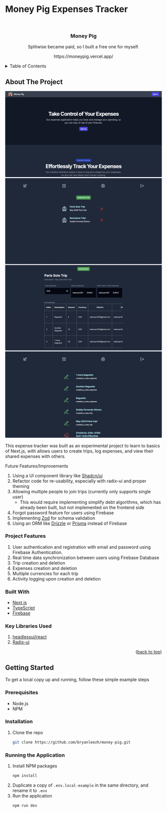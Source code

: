 # Money Pig Expenses Tracker

<div id="top"></div>

<!-- Introduction -->
<br />
<div align="center">
    <h3 align="center">Money Pig</h3>
    <p align="center">
        Splitwise became paid, so I built a free one for myself.
    </p>
    <p align="center">
        https://moneypig.vercel.app/
    </p>
</div>

<!-- Table of contents -->
<details>
    <summary>Table of Contents</summary>
    <ol>
        <li>
            <a href="#about-the-project">About The Project</a>
            <ul>
                <li><a href="#project-features">Project Features</a></li>
                <li><a href="#built-with">Built With</a></li>
                <li><a href="#key-libraries-used">Key Libraries Used</a></li>
            </ul>
        </li>
        <li>
            <a href="#getting-started">Getting Started</a>
            <ul>
                <li><a href="#prerequisites">Prerequisites</a></li>
                <li><a href="#installation">Installation</a></li>
                <li><a href="#running-the-front-end">Running the Frontend</a></li>
            </ul>
        </li>
    </ol>
</details>

<!-- About The Project -->

## About The Project

![App Overview][app-screenshot1]
![App Overview][app-screenshot2]
![App Overview][app-screenshot3]
![App Overview][app-screenshot4]

This expense tracker was built as an experimental project to learn to basics of Next.js, with allows users to create trips, log expenses, and view their shared expenses with others.

Future Features/Improvements

1. Using a UI component library like [Shadcn/ui](https://ui.shadcn.com/)
1. Refactor code for re-usability, especially with radix-ui and proper theming
1. Allowing multiple people to join trips (currently only supports single user)
    - This would require implementing simplify debt algorithms, which has already been built, but not implemented on the frontend side
1. Forgot password feature for users using Firebase
1. Implementing [Zod](https://zod.dev/) for schema validation
1. Using an ORM like [Drizzle](https://orm.drizzle.team/) or [Prisma](https://www.prisma.io/) instead of Firebase

### Project Features

1. User authentication and registration with email and password using Firebase Authentication.
1. Real time data synchronization between users using Firebase Database
1. Trip creation and deletion
1. Expenses creation and deletion
1. Multiple currencies for each trip
1. Activity logging upon creation and deletion

### Built With

-   [Next.js](https://nextjs.org/)
-   [TypeScript](https://www.typescriptlang.org/)
-   [Firebase](https://firebase.google.com/)

### Key Libraries Used

1. [headlessui/react](https://headlessui.com/)
2. [Radix-ui](https://www.radix-ui.com/)

<p align="right">(<a href="#top">back to top</a>)</p>

<!-- Getting Started -->

## Getting Started

To get a local copy up and running, follow these simple example steps

### Prerequisites

-   Node.js
-   NPM

### Installation

1. Clone the repo
    ```sh
    git clone https://github.com/bryanleezh/money-pig.git
    ```

### Running the Application

1. Install NPM packages
    ```sh
    npm install
    ```
2. Duplicate a copy of `.env.local-example` in the same directory, and rename it to `.env`
3. Run the application
    ```sh
    npm run dev
    ```

<!-- Links -->

[forks-shield]: https://img.shields.io/github/forks/bryanleezh/money-pig.svg?style=for-the-badge
[forks-url]: https://github.com/bryanleezh/money-pig/network/members
[stars-shield]: https://img.shields.io/github/stars/bryanleezh/money-pig.svg?style=for-the-badge
[stars-url]: https://github.com/bryanleezh/money-pig/stargazers
[issues-shield]: https://img.shields.io/github/issues/bryanleezh/money-pig.svg?style=for-the-badge
[issues-url]: https://github.com/bryanleezh/money-pig/issues
[app-screenshot1]: images/money-pig-landing-page.png
[app-screenshot2]: images/trips-page.png
[app-screenshot3]: images/indiv-trip.png
[app-screenshot4]: images/activity-page.png
